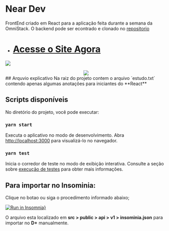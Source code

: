 # **Near Dev**

FrontEnd criado em React para a aplicação feita durante a semana da OmniStack. O backend pode ser econtrado e clonado no [repositorio](https://github.com/lipecss/omnistack10-backend)

- # [Acesse o Site Agora](https://omnistack10-neardev.netlify.com/)

![](https://i.imgur.com/Wc3WyFj.png)
<div style="text-align:center"><img src="https://media.giphy.com/media/hteJ8ZXYQosS9KM3CF/giphy.gif" /></div>
## Arquvio explicativo
Na raiz do projeto contem o arquivo `estudo.txt` contendo apenas algumas anotações para iniciantes do **React**


## Scripts disponíveis

No diretório do projeto, você pode executar:

### `yarn start`

Executa o aplicativo no modo de desenvolvimento.
Abra [http://localhost:3000](http://localhost:3000) para visualizá-lo no navegador.

### `yarn test`

Inicia o corredor de teste no modo de exibição interativa.
Consulte a seção sobre [execução de testes](https://facebook.github.io/create-react-app/docs/running-tests) para obter mais informações.

## Para importar no **Insominia**:

Clique no botao ou siga o procedimento informado abaixo;

[![Run in Insomnia}](https://insomnia.rest/images/run.svg)](https://insomnia.rest/run/?label=Near%20Dev%20-%20Omnistack10&uri=https%3A%2F%2Fgithub.com%2Flipecss%2Fsemana-omnistack-10%2Fblob%2Fmaster%2Fpublic%2Fapi%2Finsomnia.json)


O arquivo esta localizado em **src > public > api > v1 > insominia.json** para importar no **D+** manualmente.
